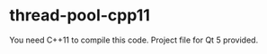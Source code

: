 thread-pool-cpp11
=================
You need C++11 to compile this code.
Project file for Qt 5 provided.
